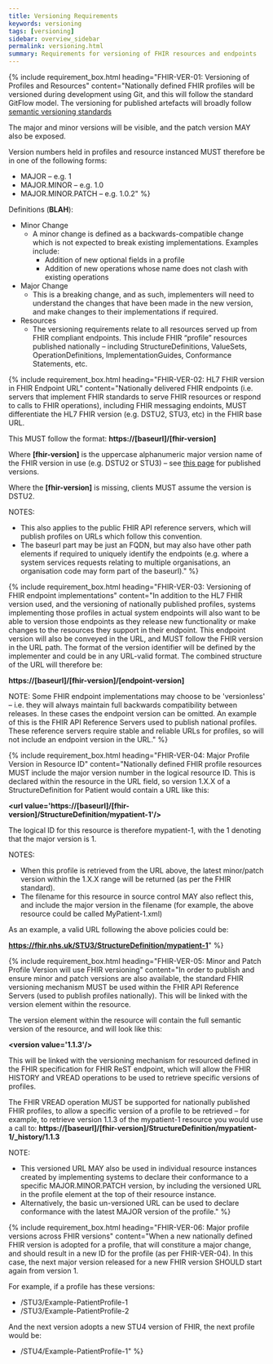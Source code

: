 ```yaml
---
title: Versioning Requirements
keywords: versioning
tags: [versioning]
sidebar: overview_sidebar
permalink: versioning.html
summary: Requirements for versioning of FHIR resources and endpoints
---
```


{% include requirement_box.html
	heading="FHIR-VER-01: Versioning of Profiles and Resources"
	content="Nationally defined FHIR profiles will be versioned during development using Git, and this will follow the standard GitFlow model.
The versioning for published artefacts will broadly follow [semantic versioning standards](http://semver.org/)

The major and minor versions will be visible, and the patch version MAY also be exposed.

Version numbers held in profiles and resource instanced MUST therefore be in one of the following forms:

- MAJOR – e.g. 1
- MAJOR.MINOR – e.g. 1.0
- MAJOR.MINOR.PATCH – e.g. 1.0.2"
%}

Definitions (**BLAH**):

- Minor Change
   - A minor change is defined as a backwards-compatible change which is not expected to break existing implementations. Examples include:
      - Addition of new optional fields in a profile
      - Addition of new operations whose name does not clash with existing operations
- Major Change
   - This is a breaking change, and as such, implementers will need to understand the changes that have been made in the new version, and make changes to their implementations if required.
- Resources
   - The versioning requirements relate to all resources served up from FHIR compliant endpoints. This include FHIR “profile” resources published nationally – including StructureDefinitions, ValueSets, OperationDefinitions, ImplementationGuides, Conformance Statements, etc.

{% include requirement_box.html
	heading="FHIR-VER-02: HL7 FHIR version in FHIR Endpoint URL"
	content="Nationally delivered FHIR endpoints (i.e. servers that implement FHIR standards to serve FHIR resources or respond to calls to FHIR operations), including FHIR messaging endoints, MUST differentiate the HL7 FHIR version (e.g. DSTU2, STU3, etc) in the FHIR base URL.

This MUST follow the format: **https://[baseurl]/[fhir-version]**

Where **[fhir-version]** is the uppercase alphanumeric major version name of the FHIR version in use (e.g. DSTU2 or STU3) – see [this page](http://hl7.org/fhir/directory.html) for published versions.

Where the **[fhir-version]** is missing, clients MUST assume the version is DSTU2.

NOTES:

- This also applies to the public FHIR API reference servers, which will publish profiles on URLs which follow this convention.
- The baseurl part may be just an FQDN, but may also have other path elements if required to uniquely identify the endpoints (e.g. where a system services requests relating to multiple organisations, an organisation code may form part of the baseurl)."
%}

{% include requirement_box.html
	heading="FHIR-VER-03: Versioning of FHIR endpoint implementations"
	content="In addition to the HL7 FHIR version used, and the versioning of nationally published profiles, systems implementing those profiles in actual system endpoints will also want to be able to version those endpoints as they release new functionality or make changes to the resources they support in their endpoint.
This endpoint version will also be conveyed in the URL, and MUST follow the FHIR version in the URL path. The format of the version identifier will be defined by the implementer and could be in any URL-valid format. The combined structure of the URL will therefore be:

**https://[baseurl]/[fhir-version]/[endpoint-version]**

NOTE: Some FHIR endpoint implementations may choose to be 'versionless' – i.e. they will always maintain full backwards compatibility between releases. In these cases the endpoint version can be omitted. An example of this is the FHIR API Reference Servers used to publish national profiles. These reference servers require stable and reliable URLs for profiles, so will not include an endpoint version in the URL."
%}

{% include requirement_box.html
	heading="FHIR-VER-04: Major Profile Version in Resource ID"
	content="Nationally defined FHIR profile resources MUST include the major version number in the logical resource ID.
This is declared within the resource in the URL field, so version 1.X.X of a StructureDefinition for Patient would contain a URL like this:

**&lt;url value='https://[baseurl]/[fhir-version]/StructureDefinition/mypatient-1'/&gt;**

The logical ID for this resource is therefore mypatient-1, with the 1 denoting that the major version is 1.

NOTES:

- When this profile is retrieved from the URL above, the latest minor/patch version within the 1.X.X range will be returned (as per the FHIR standard).
- The filename for this resource in source control MAY also reflect this, and include the major version in the filename (for example, the above resource could be called MyPatient-1.xml)

As an example, a valid URL following the above policies could be:

**https://fhir.nhs.uk/STU3/StructureDefinition/mypatient-1**"
%}

{% include requirement_box.html
	heading="FHIR-VER-05: Minor and Patch Profile Version will use FHIR versioning"
	content="In order to publish and ensure minor and patch versions are also available, the standard FHIR versioning mechanism MUST be used within the FHIR API Reference Servers (used to publish profiles nationally). This will be linked with the version element within the resource.

The version element within the resource will contain the full semantic version of the resource, and will look like this:

**&lt;version value='1.1.3'/&gt;**

This will be linked with the versioning mechanism for resourced defined in the FHIR specification for FHIR ReST endpoint, which will allow the FHIR HISTORY and VREAD operations to be used to retrieve specific versions of profiles.

The FHIR VREAD operation MUST be supported for nationally published FHIR profiles, to allow a specific version of a profile to be retrieved – for example, to retrieve version 1.1.3 of the mypatient-1 resource you would use a call to: **https://[baseurl]/[fhir-version]/StructureDefinition/mypatient-1/_history/1.1.3**

NOTE:

- This versioned URL MAY also be used in individual resource instances created by implementing systems to declare their conformance to a specific MAJOR.MINOR.PATCH version, by including the versioned URL in the profile element at the top of their resource instance.
- Alternatively, the basic un-versioned URL can be used to declare conformance with the latest MAJOR version of the profile."
%}

{% include requirement_box.html
	heading="FHIR-VER-06: Major profile versions across FHIR versions"
	content="When a new nationally defined FHIR version is adopted for a profile, that will constiture a major change, and should result in a new ID for the profile (as per FHIR-VER-04). In this case, the next major version released for a new FHIR version SHOULD start again from version 1.

For example, if a profile has these versions:

- /STU3/Example-PatientProfile-1
- /STU3/Example-PatientProfile-2

And the next version adopts a new STU4 version of FHIR, the next profile would be:

- /STU4/Example-PatientProfile-1"
%}
